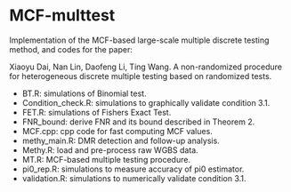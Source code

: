 # MCF-multtest
Implementation of the MCF-based large-scale multiple discrete testing method, and codes for the paper:

Xiaoyu Dai, Nan Lin, Daofeng Li, Ting Wang. A non-randomized procedure for heterogeneous discrete multiple testing based on randomized tests.

* BT.R: simulations of Binomial test.
* Condition_check.R: simulations to graphically validate condition 3.1.
* FET.R: simulations of Fishers Exact Test.
* FNR_bound: derive FNR and its bound described in Theorem 2.
* MCF.cpp: cpp code for fast computing MCF values.
* methy_main.R: DMR detection and follow-up analysis.
* Methy.R: load and pre-process raw WGBS data.
* MT.R: MCF-based multiple testing procedure.
* pi0_rep.R: simulations to measure accuracy of pi0 estimator.
* validation.R: simulations to numerically validate condition 3.1.
